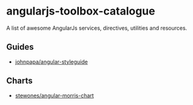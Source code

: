 # angularjs-toolbox-catalogue
A list of awesome AngularJs services, directives, utilities and resources.

## Guides
* [johnpapa/angular-styleguide](https://github.com/johnpapa/angular-styleguide)

## Charts 
* [stewones/angular-morris-chart](https://github.com/stewones/angular-morris-chart)
